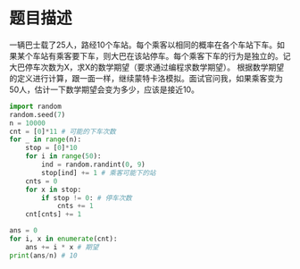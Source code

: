 # 题目描述
一辆巴士载了25人，路经10个车站。每个乘客以相同的概率在各个车站下车。如果某个车站有乘客要下车，则大巴在该站停车。每个乘客下车的行为是独立的。记大巴停车次数为X，求X的数学期望（要求通过编程求数学期望）。
根据数学期望的定义进行计算，跟一面一样，继续蒙特卡洛模拟。面试官问我，如果乘客变为50人，估计一下数学期望会变为多少，应该是接近10。

```python
import random
random.seed(7)
n = 10000
cnt = [0]*11 # 可能的下车次数
for _ in range(n):
    stop = [0]*10
    for i in range(50):
        ind = random.randint(0, 9)
        stop[ind] += 1 # 乘客可能下的站
    cnts = 0
    for x in stop:
        if stop != 0: # 停车次数
            cnts += 1 
    cnt[cnts] += 1

ans = 0
for i, x in enumerate(cnt):
    ans += i * x # 期望
print(ans/n) # 10
```